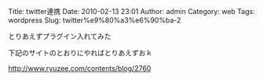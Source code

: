 Title: twitter連携
Date: 2010-02-13 23:01
Author: admin
Category: web
Tags: wordpress
Slug: twitter%e9%80%a3%e6%90%ba-2

とりあえずプラグイン入れてみた

下記のサイトのとおりにやればとりあえずおｋ

http://www.ryuzee.com/contents/blog/2760
